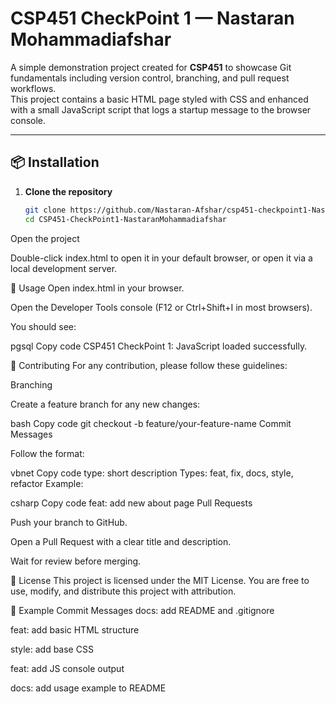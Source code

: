 # CSP451 CheckPoint 1 — Nastaran Mohammadiafshar

A simple demonstration project created for **CSP451** to showcase Git fundamentals including version control, branching, and pull request workflows.  
This project contains a basic HTML page styled with CSS and enhanced with a small JavaScript script that logs a startup message to the browser console.

---

## 📦 Installation

1. **Clone the repository**  
   ```bash
   git clone https://github.com/Nastaran-Afshar/csp451-checkpoint1-Nastaran.git
   cd CSP451-CheckPoint1-NastaranMohammadiafshar
Open the project

Double-click index.html to open it in your default browser,
or open it via a local development server.

🚀 Usage
Open index.html in your browser.

Open the Developer Tools console (F12 or Ctrl+Shift+I in most browsers).

You should see:

pgsql
Copy code
CSP451 CheckPoint 1: JavaScript loaded successfully.

🤝 Contributing
For any contribution, please follow these guidelines:

Branching

Create a feature branch for any new changes:

bash
Copy code
git checkout -b feature/your-feature-name
Commit Messages

Follow the format:

vbnet
Copy code
type: short description
Types: feat, fix, docs, style, refactor
Example:

csharp
Copy code
feat: add new about page
Pull Requests

Push your branch to GitHub.

Open a Pull Request with a clear title and description.

Wait for review before merging.

📜 License
This project is licensed under the MIT License.
You are free to use, modify, and distribute this project with attribution.

📌 Example Commit Messages
docs: add README and .gitignore

feat: add basic HTML structure

style: add base CSS

feat: add JS console output

docs: add usage example to README